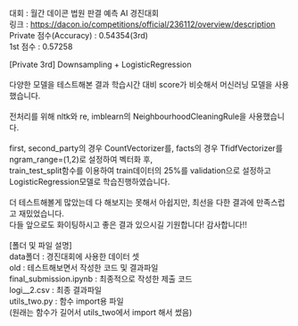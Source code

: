 대회 : 월간 데이콘 법원 판결 예측 AI 경진대회<br>
링크 : https://dacon.io/competitions/official/236112/overview/description<br>
Private 점수(Accuracy) : 0.54354(3rd)<br>
1st 점수 : 0.57258<br>

[Private 3rd] Downsampling + LogisticRegression<br>
<br>
다양한 모델을 테스트해본 결과 학습시간 대비 score가 비슷해서 머신러닝 모델을 사용했습니다.<br>
<br>
전처리를 위해 nltk와 re, imblearn의 NeighbourhoodCleaningRule을 사용했습니다.<br>
<br>
first, second_party의 경우 CountVectorizer를, facts의 경우 TfidfVectorizer를 ngram_range=(1,2)로 설정하여 벡터화 후,<br>
train_test_split함수를 이용하여 train데이터의 25%를 validation으로 설정하고 LogisticRegression모델로 학습진행하였습니다.<br>
<br>
더 테스트해볼게 많았는데 다 해보지는 못해서 아쉽지만, 최선을 다한 결과에 만족스럽고 재밌었습니다.<br>
다들 앞으로도 화이팅하시고 좋은 결과 있으시길 기원합니다! 감사합니다!!<br>
<br> 
[폴더 및 파일 설명]<br>
data폴더 : 경진대회에 사용한 데이터 셋<br>
old : 테스트해보면서 작성한 코드 및 결과파일<br>
final_submission.ipynb : 최종적으로 작성한 제출 코드<br>
logi__2.csv : 최종 결과파일<br>
utils_two.py : 함수 import용 파일<br>
(원래는 함수가 길어서 utils_two에서 import 해서 썼음)<br>
